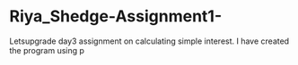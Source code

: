 # Riya_Shedge-Assignment1-
Letsupgrade day3 assignment on calculating simple interest. I have created the program using p
